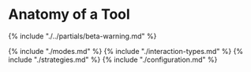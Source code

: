 # Anatomy of a Tool

{% include "./../partials/beta-warning.md" %}

{% include "./modes.md" %}
{% include "./interaction-types.md" %}
{% include "./strategies.md" %}
{% include "./configuration.md" %}

